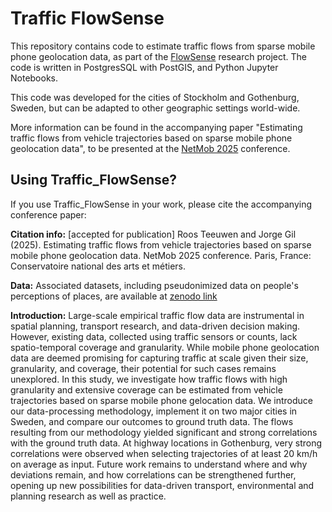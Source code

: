 # Traffic FlowSense
This repository contains code to estimate traffic flows from sparse mobile phone geolocation data, as part of the [FlowSense](https://research.chalmers.se/en/project/11639) research project. The code is written in PostgresSQL with PostGIS, and Python Jupyter Notebooks.

This code was developed for the cities of Stockholm and Gothenburg, Sweden, but can be adapted to other geographic settings world-wide.

More information can be found in the accompanying paper "Estimating traffic flows from vehicle trajectories based on sparse mobile phone geolocation data", to be presented at the [NetMob 2025](https://netmob.org/www25/) conference. 

## Using Traffic_FlowSense?

If you use Traffic_FlowSense in your work, please cite the accompanying conference paper:

**Citation info:** [accepted for publication] Roos Teeuwen and Jorge Gil (2025). Estimating traffic flows from vehicle trajectories based on sparse mobile phone geolocation data. NetMob 2025 conference. Paris, France: Conservatoire national des arts et métiers.

**Data:** Associated datasets, including pseudonimized data on people's perceptions of places, are available at [zenodo link](https://zenodo.org/)

**Introduction:** Large-scale empirical traffic flow data are instrumental in spatial planning, transport research, and data-driven decision making. However, existing data, collected using traffic sensors or counts, lack spatio-temporal coverage and granularity. While mobile phone geolocation data are deemed promising for capturing traffic at scale given their size, granularity, and coverage, their potential for such cases remains unexplored. In this study, we investigate how traffic flows with high granularity and extensive coverage can be estimated from vehicle trajectories based on sparse mobile phone gelocation data. We introduce our data-processing methodology, implement it on two major cities in Sweden, and compare our outcomes to ground truth data. The flows resulting from our methodology yielded significant and strong correlations with the ground truth data. At highway locations in Gothenburg, very strong correlations were observed when selecting trajectories of at least 20 km/h on average as input. Future work remains to understand where and why deviations remain, and how correlations can be strengthened further, opening up new possibilities for data-driven transport, environmental and planning research as well as practice.
